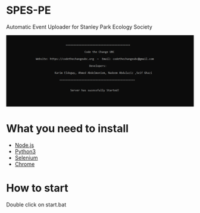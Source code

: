 # SPES-PE
Automatic Event Uploader for Stanley Park Ecology Society 

![alt text](https://github.com/CodeTheChangeUBC/SPES-PE/blob/master/header.PNG)

# What you need to install

* [Node.js](https://nodejs.org/en/)
* [Python3](https://anaconda.org/anaconda/python)
* [Selenium](https://pypi.org/project/selenium/)
* [Chrome](https://www.google.com/chrome/)

# How to start
Double click on start.bat
